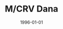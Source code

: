 ---
mission_id: dana
editorsChoice:
title: "M/CRV Dana"
authors: 
    - "Zlatan Brankovic"
date: 1996-01-01
filename: "dana.zip"
description: "Imperial Probes have picked up some transmissions from the Modified Corvette(M/CRV) Dana. From what the intelligence divisions can piece together, it seems that they have stolen the plans for the new Sovereign-Class Super Star Destroyer, the Sovereign. You and your platoon are to rendevous with Thunder Squadron from the Imperial Star Destroyer Challenge, and board the corvette to recover the stolen plans."
cover: "dana.png"
levelReplaced:	SECBASE
difficulty: no
bm:	yes
fme: yes
wax: yes
three_do: yes
voc: yes
gmd: no
vue: yes
lfd: yes
base: "New level from scratch" 
editors: "Wedit 2.33, WDFUSE 2.00, 2DF and DF2"

---